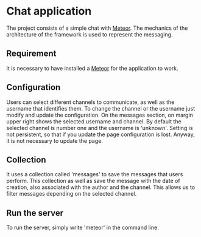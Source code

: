 # Chat application

The project consists of a simple chat with [Meteor](https://www.meteor.com/). The mechanics of the architecture of the framework is used to represent the messaging. 

## Requirement

It is necessary to have installed a [Meteor](https://www.meteor.com/) for the application to work.

## Configuration

Users can select different channels to communicate, as well as the username that identifies them. To change the channel or the username just modify and update the configuration. On the messages section, on margin upper right shows the selected username and channel. By default the selected channel is number one and the username is 'unknown'.
Setting is not persistent, so that if you update the page configuration is lost. Anyway, it is not necessary to update the page.

## Collection

It uses a collection called 'messages' to save the messages that users perform. This collection as well as save the message with the date of creation, also associated with the author and the channel. This allows us to filter messages depending on the selected channel.

## Run the server

To run the server, simply write 'meteor' in the command line.